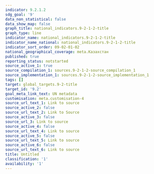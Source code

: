 ```yaml
---
indicator: 9.2.1.2
sdg_goal: '9'
data_non_statistical: false
data_show_map: false
graph_title: national_indicators.9-2-1-2-title
graph_type: line
indicator_name: national_indicators.9-2-1-2-title
indicator_name_national: national_indicators.9-2-1-2-title
indicator_sort_order: 09-02-01-02
national_geographical_coverage: meta.Казахстан
published: true
reporting_status: notstarted
source_active_1: true
source_compilation_1: sources.9-2-1-2-source_compilation_1
source_implementation_1: sources.9-2-1-2-source_implementation_1
tags: []
target: global_targets.9-2-title
target_id: '9.2'
goal_meta_link_text: UN metadata
customisation: meta.customisation-4
source_url_text_1: Link to source
source_active_2: false
source_url_text_2: Link to Source
source_active_3: false
source_url_3: Link to source
source_active_4: false
source_url_text_4: Link to source
source_active_5: false
source_url_text_5: Link to source
source_active_6: false
source_url_text_6: Link to source
title: Untitled
classification: '1'
availability: '1'
---
```


